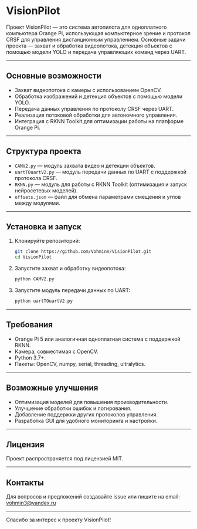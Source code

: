 # VisionPilot

Проект VisionPilot — это система автопилота для одноплатного компьютера Orange Pi, использующая компьютерное зрение и протокол CRSF для управления дистанционным управлением. Основные задачи проекта — захват и обработка видеопотока, детекция объектов с помощью модели YOLO и передача управляющих команд через UART.

---

## Основные возможности

- Захват видеопотока с камеры с использованием OpenCV.
- Обработка изображений и детекция объектов с помощью модели YOLO.
- Передача данных управления по протоколу CRSF через UART.
- Реализация потоковой обработки для автономного управления.
- Интеграция с RKNN Toolkit для оптимизации работы на платформе Orange Pi.

---

## Структура проекта

- `CAMV2.py` — модуль захвата видео и детекции объектов.
- `uartTOuartV2.py` — модуль передачи данных по UART с поддержкой протокола CRSF.
- `RKNN.py` — модуль для работы с RKNN Toolkit (оптимизация и запуск нейросетевых моделей).
- `offsets.json` — файл для обмена параметрами смещения и углов между модулями.

---

## Установка и запуск

1. Клонируйте репозиторий:

   ```bash
   git clone https://github.com/VohminV/VisionPilot.git
   cd VisionPilot
   ```

2. Запустите захват и обработку видеопотока:

   ```bash
   python CAMV2.py
   ```

3. Запустите модуль передачи данных по UART:

   ```bash
   python uartTOuartV2.py
   ```

---

## Требования

- Orange Pi 5 или аналогичная одноплатная система с поддержкой RKNN.
- Камера, совместимая с OpenCV.
- Python 3.7+.
- Пакеты: OpenCV, numpy, serial, threading, ultralytics.

---

## Возможные улучшения

- Оптимизация моделей для повышения производительности.
- Улучшение обработки ошибок и логирования.
- Добавление поддержки других протоколов управления.
- Разработка GUI для удобного мониторинга и настройки.

---

## Лицензия

Проект распространяется под лицензией MIT.

---

## Контакты

Для вопросов и предложений создавайте issue или пишите на email: vohmin3@yandex.ru

---

Спасибо за интерес к проекту VisionPilot!
